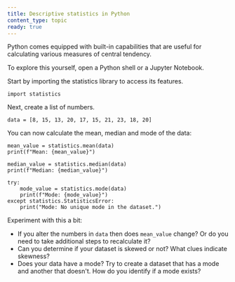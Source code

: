 ```yaml
---
title: Descriptive statistics in Python
content_type: topic 
ready: true
---
```


Python comes equipped with built-in capabilities that are useful for calculating various measures of central tendency.

To explore this yourself, open a Python shell or a Jupyter Notebook.

Start by importing the statistics library to access its features.


```
import statistics
```

Next, create a list of numbers.

```
data = [8, 15, 13, 20, 17, 15, 21, 23, 18, 20]
```

You can now calculate the mean, median and mode of the data:

```
mean_value = statistics.mean(data)
print(f"Mean: {mean_value}")

median_value = statistics.median(data)
print(f"Median: {median_value}")

try:
    mode_value = statistics.mode(data)
    print(f"Mode: {mode_value}")
except statistics.StatisticsError:
    print("Mode: No unique mode in the dataset.")
```

Experiment with this a bit:

- If you alter the numbers in `data` then does `mean_value` change? Or do you need to take additional steps to recalculate it?
- Can you determine if your dataset is skewed or not? What clues indicate skewness?
- Does your data have a mode? Try to create a dataset that has a mode and another that doesn't. How do you identify if a mode exists?


